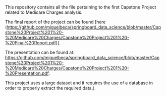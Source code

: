 
This repository contains all the file pertaining to the first Capstone Project related to Medicare Charges analysis.

The final report of the project can be found [here (https://github.com/miguelbeca/springboard_data_science/blob/master/Capstone%20Project%201%20-%20Medicare%20Charges/Capstone%20Project%201%20-%20Final%20Report.pdf)].

The presentation can be found at: https://github.com/miguelbeca/springboard_data_science/blob/master/Capstone%20Project%201%20-%20Medicare%20Charges/Capstone%20Project%201%20-%20Presentation.pdf.

This project uses a large dataset and it requires the use of a database in order to properly extract the required data.).
